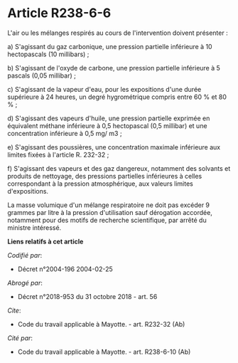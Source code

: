 # Article R238-6-6

L'air ou les mélanges respirés au cours de l'intervention doivent présenter : 

a) S'agissant du gaz carbonique, une pression partielle inférieure à 10 hectopascals (10 millibars) ; 

b) S'agissant de l'oxyde de carbone, une pression partielle inférieure à 5 pascals (0,05 millibar) ; 

c) S'agissant de la vapeur d'eau, pour les expositions d'une durée supérieure à 24 heures, un degré hygrométrique compris
entre 60 % et 80 % ; 

d) S'agissant des vapeurs d'huile, une pression partielle exprimée en équivalent méthane inférieure à 0,5 hectopascal (0,5
millibar) et une concentration inférieure à 0,5 mg/ m3 ; 

e) S'agissant des poussières, une concentration maximale inférieure aux limites fixées à l'article R. 232-32 ; 

f) S'agissant des vapeurs et des gaz dangereux, notamment des solvants et produits de nettoyage, des pressions partielles
inférieures à celles correspondant à la pression atmosphérique, aux valeurs limites d'expositions. 

La masse volumique d'un mélange respiratoire ne doit pas excéder 9 grammes par litre à la pression d'utilisation sauf
dérogation accordée, notamment pour des motifs de recherche scientifique, par arrêté du ministre intéressé.

**Liens relatifs à cet article**

_Codifié par_:

  - Décret n°2004-196 2004-02-25

_Abrogé par_:

  - Décret n°2018-953 du 31 octobre 2018 - art. 56

_Cite_:

  - Code du travail applicable à Mayotte. - art. R232-32 (Ab)

_Cité par_:

  - Code du travail applicable à Mayotte. - art. R238-6-10 (Ab)
